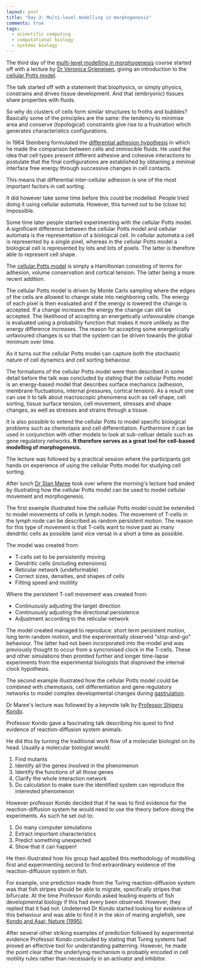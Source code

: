 ```yaml
---
layout: post
title: "Day 3: Multi-level modelling in morphogenesis"
comments: true
tags:
  - scientific computing
  - computational biology
  - systems biology
---
```


The third day of the
[multi-level modelling in morphogenesis](https://www.jic.ac.uk/whats-on/events/2015/07/embo-practical-course-2015/)
course started off with a lecture by
[Dr Veronica Grieneisen](https://www.jic.ac.uk/directory/veronica-grieneisen/),
giving an introduction to the
[cellular Potts model](https://en.wikipedia.org/wiki/Cellular_Potts_model).

The talk started off with a statement that biophysics, or simply physics,
constrains and drives tissue development. And that (embryonic) tissues
share properties with fluids.

So why do clusters of cells form similar structures to froths and bubbles?
Basically some of the principles are the same: the tendency to minimise
area and conserve (topological) constraints give rise to a frustration which
generates characteristics configurations.

In 1964 Steinberg formulated the
[differential adhesion hypothesis](https://en.wikipedia.org/wiki/Differential_adhesion_hypothesis)
in which he made the comparison between cells and immiscible fluids. He used the idea
that cell types present different adhesive and cohesive interactions to postulate
that the final configurations are established by obtaining a minimal interface
free energy through successive changes in cell contacts.

This means that differential inter-cellular adhesion is one of the most
important factors in cell sorting.

It did however take some time before this could be modelled. People tried doing
it using cellular automata. However, this turned out to be (close to)
impossible.

Some time later people started experimenting with the cellular Potts model.
A significant difference between the cellular Potts model and cellular automata is
the representation of a biological cell. In cellular automata a cell is
represented by a single pixel, whereas in the cellular Potts model a biological
cell is represented by lots and lots of pixels. The latter is therefore able to
represent cell shape.

The
[cellular Potts model](https://en.wikipedia.org/wiki/Cellular_Potts_model)
is simply a Hamiltonian consisting of terms for adhesion, volume conservation
and cortical tension. The latter being a more recent addition.

The cellular Potts model is driven by Monte Carlo sampling where the edges of the
cells are allowed to change state into neighboring cells. The energy of each pixel
is then evaluated and if the energy is lowered the change is accepted. If a
change increases the energy the change can still be accepted. The likelihood of
accepting an energetically unfavourable change is evaluated using a probability
function that makes it more unlikely as the energy difference increases.
The reason for accepting some energetically unfavoured changes is so that the
system can be driven towards the global minimum over time.

As it turns out the cellular Potts model can capture both the stochastic nature
of cell dynamics and cell sorting behaviour.

The formalisms of the cellular Potts model were then described in some detail
before the talk was concluded by stating that the cellular Potts model is an
energy-based model that describes surface mechanics (adhesion, membrane
fluctuations, internal pressures, cortical tension). As a result one can use it
to talk about macroscopic phenomena such as cell shape, cell sorting, tissue
surface tension, cell movement, stresses and shape changes, as well as
stresses and strains through a tissue.

It is also possible to extend the cellular Potts to model specific biological problems
such as chemotaxis and cell differentiation. Furthermore it can be used in conjunction with
other models to look at sub-celluar details such as gene regulatory networks. **It therefore
serves as a great tool for cell-based modelling of morphogenesis.**

The lecture was followed by a practical session where the participants got
hands on experience of using the cellular Potts model for studying cell
sorting.

After lunch
[Dr Stan Maree](https://www.jic.ac.uk/directory/stan-maree/)
took over where the morning's lecture had ended by illustrating how
the cellular Potts model can be used to model cellular movement and
morphogenesis.

The first example illustrated how the cellular Potts model could be extended to
model movements of cells in lymph nodes. The movement of T-cells in the lymph
node can be described as random persistent motion. The reason for this type of
movement is that T-cells want to move past as many dendritic cells as possible
(and vice versa) in a short a time as possible.

The model was created from:

- T-cells set to be persistently moving
- Dendritic cells (including extensions)
- Reticular network (undeformable)
- Correct sizes, densities, and shapes of cells
- Fitting speed and motility

Where the persistent T-cell movement was created from:

- Continuously adjusting the target direction
- Continuously adjusting the directional persistence
- Adjustment according to the reticular network

The model created managed to reproduce: short term persistent motion,
long term random motion, and the experimentally observed "stop-and-go"
behaviour. The latter had not been incorporated into the model and was
previously thought to occur from a syncronised clock in the T-cells. These and
other simulations then promted further and longer time-lapse experiments from
the experimental biologists that disproved the internal clock hypothesis.

The second example illustrated how the cellular Potts model could be combined
with chemotaxis, cell differentiation and gene regulatory networks to model
complex developmental changes during
[gastrulation](https://en.wikipedia.org/wiki/Gastrulation).

Dr Maree's lecture was followed by a keynote talk by
[Professor Shigeru Kondo](http://www.fbs.osaka-u.ac.jp/labs/skondo/indexE.html).

Professor Kondo gave a fascinating talk describing his quest to find evidence of
reaction-diffusion system animals.

He did this by turning the traditional work flow of a molecular biologist on its head.
Usually a molecular biologist would:

1. Find mutants
2. Identify all the genes involved in the phenomenon
3. Identify the functions of all those genes
4. Clarify the whole interaction network
5. Do calculation to make sure the identified system can reproduce the interested phenomenon

However professor Kondo decided that if he was to find evidence for the reaction-diffusion
system he would need to use the theory before doing the experiments. As such he set out to:

1. Do many computer simulations
2. Extract important characteristics
3. Predict something unexpected
4. Show that it can happen!

He then illustrated how his group had applied this methodology of modelling
first and experimenting second to find extraordinary evidence of the
reaction-diffusion system in fish.

For example, one prediction made from the Turing reaction-diffusion system
was that fish stripes should be able to migrate, specifically stripes
that bifurcate. At the time Professor Kondo asked leading experts of
fish developmental biology if this had every been observed. However, they
replied that it had not. Undeterred Dr Kondo started looking
for evidence of this behaviour and was able to find it in the skin of
maring anglefish, see
[Kondo and Asai; Nature (1995)](http://www.fbs.osaka-u.ac.jp/labs/skondo/paper/kondo%20Nature%201995.pdf).

After several other striking examples of prediction followed by experimental
evidence Professor Kondo concluded by stating that Turing systems had proved an
effective tool for understanding patterning. However, he made the point clear
that the underlying mechanism is probably encoded in cell motility rules rather
than necessarily in an activator and inhibitor.
